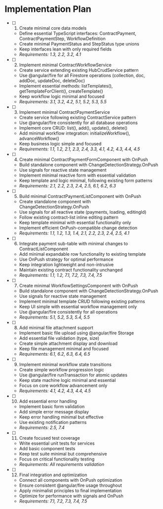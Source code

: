 # Implementation Plan

- [ ] 1. Create minimal core data models
  - Define essential TypeScript interfaces: ContractPayment, ContractPaymentStep, WorkflowDefinition
  - Create minimal PaymentStatus and StepStatus type unions
  - Keep interfaces lean with only required fields
  - _Requirements: 1.3, 2.2, 3.2, 4.1_

- [ ] 2. Implement minimal ContractWorkflowService
  - Create service extending existing HubCrudService pattern
  - Use @angular/fire for all Firestore operations (collection, doc, addDoc, updateDoc, deleteDoc)
  - Implement essential methods: listTemplates(), getTemplateForClient(), createTemplate()
  - Keep workflow logic minimal and focused
  - _Requirements: 3.1, 3.2, 4.2, 5.1, 5.2, 5.3, 5.5_

- [ ] 3. Implement minimal ContractPaymentService
  - Create service following existing ContractService pattern
  - Use @angular/fire consistently for all database operations
  - Implement core CRUD: list(), add(), update(), delete()
  - Add minimal workflow integration: initializeWorkflow(), advanceWorkflow()
  - Keep business logic simple and focused
  - _Requirements: 1.1, 1.2, 2.1, 2.3, 2.4, 3.3, 4.1, 4.2, 4.3, 4.4, 4.5_

- [ ] 4. Create minimal ContractPaymentFormComponent with OnPush
  - Build standalone component with ChangeDetectionStrategy.OnPush
  - Use signals for reactive state management
  - Implement minimal reactive form with essential validation
  - Keep template and logic minimal, following existing form patterns
  - _Requirements: 2.1, 2.2, 2.3, 2.4, 2.5, 6.1, 6.2, 6.3_

- [ ] 5. Build minimal ContractPaymentListComponent with OnPush
  - Create standalone component with ChangeDetectionStrategy.OnPush
  - Use signals for all reactive state (payments, loading, editingId)
  - Follow existing contract-list inline editing pattern
  - Keep template minimal with essential functionality only
  - Implement efficient OnPush-compatible change detection
  - _Requirements: 1.1, 1.2, 1.3, 1.4, 2.1, 2.2, 2.3, 2.4, 2.5, 4.1_

- [ ] 6. Integrate payment sub-table with minimal changes to ContractListComponent
  - Add minimal expandable row functionality to existing template
  - Use OnPush strategy for optimal performance
  - Keep integration lightweight and non-intrusive
  - Maintain existing contract functionality unchanged
  - _Requirements: 1.1, 1.2, 7.1, 7.2, 7.3, 7.4, 7.5_

- [ ] 7. Create minimal WorkflowSettingsComponent with OnPush
  - Build standalone component with ChangeDetectionStrategy.OnPush
  - Use signals for reactive state management
  - Implement minimal template CRUD following existing patterns
  - Keep UI simple with essential workflow management only
  - Use @angular/fire consistently for all operations
  - _Requirements: 5.1, 5.2, 5.3, 5.4, 5.5_

- [ ] 8. Add minimal file attachment support
  - Implement basic file upload using @angular/fire Storage
  - Add essential file validation (type, size)
  - Create simple attachment display and download
  - Keep file management minimal and focused
  - _Requirements: 6.1, 6.2, 6.3, 6.4, 6.5_

- [ ] 9. Implement minimal workflow state transitions
  - Create simple workflow progression logic
  - Use @angular/fire runTransaction for atomic updates
  - Keep state machine logic minimal and essential
  - Focus on core workflow advancement only
  - _Requirements: 4.1, 4.2, 4.3, 4.4, 4.5_

- [ ] 10. Add essential error handling
  - Implement basic form validation
  - Add simple error message display
  - Keep error handling minimal but effective
  - Use existing notification patterns
  - _Requirements: 2.5, 7.4_

- [ ] 11. Create focused test coverage
  - Write essential unit tests for services
  - Add basic component tests
  - Keep test suite minimal but comprehensive
  - Focus on critical functionality testing
  - _Requirements: All requirements validation_

- [ ] 12. Final integration and optimization
  - Connect all components with OnPush optimization
  - Ensure consistent @angular/fire usage throughout
  - Apply minimalist principles to final implementation
  - Optimize for performance with signals and OnPush
  - _Requirements: 7.1, 7.2, 7.3, 7.4, 7.5_